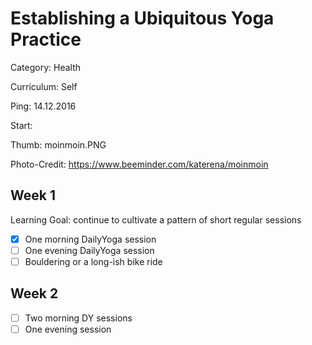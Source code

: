 # Establishing a Ubiquitous Yoga Practice

Category: Health

Curriculum: Self

Ping: 14.12.2016

Start: 

Thumb: moinmoin.PNG

Photo-Credit: https://www.beeminder.com/katerena/moinmoin

## Week 1

Learning Goal: continue to cultivate a pattern of short regular sessions

- [X] One morning DailyYoga session
- [ ] One evening DailyYoga session
- [ ] Bouldering or a long-ish bike ride

## Week 2

- [ ] Two morning DY sessions
- [ ] One evening session
